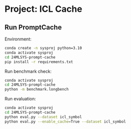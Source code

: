 # Project: ICL Cache

## Run PromptCache
Environment:
```bash
conda create -n sysproj python=3.10
conda activate sysproj
cd 24MLSYS-prompt-cache
pip install -r requirements.txt
```

Run benchmark check:
```bash
conda activate sysproj
cd 24MLSYS-prompt-cache
python -m benchmark.longbench
```

Run evaluation:
```bash
conda activate sysproj
cd 24MLSYS-prompt-cache
python eval.py --dataset icl_symbol
python eval.py --enable_cache=True --dataset icl_symbol
```
